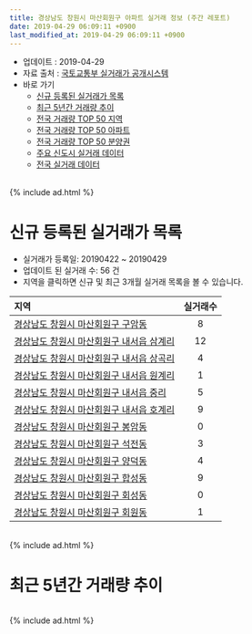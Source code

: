 ```yaml
---
title: 경상남도 창원시 마산회원구 아파트 실거래 정보 (주간 레포트)
date: 2019-04-29 06:09:11 +0900
last_modified_at: 2019-04-29 06:09:11 +0900
---
```


* 업데이트 : 2019-04-29
* 자료 출처 : [국토교통부 실거래가 공개시스템](http://rt.molit.go.kr)
* 바로 가기
    * [신규 등록된 실거래가 목록](#신규-등록된-실거래가-목록)
    * [최근 5년간 거래량 추이](#최근-5년간-거래량-추이)
    * [전국 거래량 TOP 50 지역](https://inasie.github.io/apt-trade-info/최근-3개월-전국에서-가장-거래가-많이-발생한-지역)
    * [전국 거래량 TOP 50 아파트](https://inasie.github.io/apt-trade-info/최근-3개월-전국에서-가장-거래가-많이-발생한-아파트)
    * [전국 거래량 TOP 50 분양권](https://inasie.github.io/apt-trade-info/최근-3개월-전국에서-가장-거래가-많이-발생한-분양권)
    * [주요 신도시 실거래 데이터](https://inasie.github.io/apt-trade-info/주요-신도시)
    * [전국 실거래 데이터](https://inasie.github.io/apt-trade-info/전국)

<br>
{% include ad.html %}
<br>

# 신규 등록된 실거래가 목록
* 실거래가 등록일: 20190422 ~ 20190429
* 업데이트 된 실거래 수: 56 건
* 지역을 클릭하면 신규 및 최근 3개월 실거래 목록을 볼 수 있습니다.


|지역|실거래수|
|:---|:---:|
|[경상남도 창원시 마산회원구 구암동](https://inasie.github.io/apt-trade-info/경상남도-창원시-마산회원구-구암동)|8|
|[경상남도 창원시 마산회원구 내서읍 삼계리](https://inasie.github.io/apt-trade-info/경상남도-창원시-마산회원구-내서읍-삼계리)|12|
|[경상남도 창원시 마산회원구 내서읍 상곡리](https://inasie.github.io/apt-trade-info/경상남도-창원시-마산회원구-내서읍-상곡리)|4|
|[경상남도 창원시 마산회원구 내서읍 원계리](https://inasie.github.io/apt-trade-info/경상남도-창원시-마산회원구-내서읍-원계리)|1|
|[경상남도 창원시 마산회원구 내서읍 중리](https://inasie.github.io/apt-trade-info/경상남도-창원시-마산회원구-내서읍-중리)|5|
|[경상남도 창원시 마산회원구 내서읍 호계리](https://inasie.github.io/apt-trade-info/경상남도-창원시-마산회원구-내서읍-호계리)|9|
|[경상남도 창원시 마산회원구 봉암동](https://inasie.github.io/apt-trade-info/경상남도-창원시-마산회원구-봉암동)|0|
|[경상남도 창원시 마산회원구 석전동](https://inasie.github.io/apt-trade-info/경상남도-창원시-마산회원구-석전동)|3|
|[경상남도 창원시 마산회원구 양덕동](https://inasie.github.io/apt-trade-info/경상남도-창원시-마산회원구-양덕동)|4|
|[경상남도 창원시 마산회원구 합성동](https://inasie.github.io/apt-trade-info/경상남도-창원시-마산회원구-합성동)|9|
|[경상남도 창원시 마산회원구 회성동](https://inasie.github.io/apt-trade-info/경상남도-창원시-마산회원구-회성동)|0|
|[경상남도 창원시 마산회원구 회원동](https://inasie.github.io/apt-trade-info/경상남도-창원시-마산회원구-회원동)|1|


<br>
{% include ad.html %}
<br>

# 최근 5년간 거래량 추이


<div style="width:100%;">
    <canvas id="deal_progress" height="200"></canvas>
</div>

<script>
new Chart(document.getElementById("deal_progress"), {
    type: 'line',
    data: {
        labels: ['201404','201405','201406','201407','201408','201409','201410','201411','201412','201501','201502','201503','201504','201505','201506','201507','201508','201509','201510','201511','201512','201601','201602','201603','201604','201605','201606','201607','201608','201609','201610','201611','201612','201701','201702','201703','201704','201705','201706','201707','201708','201709','201710','201711','201712','201801','201802','201803','201804','201805','201806','201807','201808','201809','201810','201811','201812','201901','201902','201903','201904'],
        datasets: [{
            label: '매매',
            pointRadius: 1,
            data: [228, 187, 169, 184, 184, 215, 232, 175, 166, 200, 199, 313, 242, 227, 171, 210, 210, 192, 303, 190, 166, 163, 131, 177, 122, 119, 124, 133, 150, 153, 198, 156, 128, 102, 133, 134, 105, 120, 91, 85, 99, 82, 83, 125, 73, 97, 73, 124, 82, 93, 101, 81, 74, 81, 108, 93, 70, 100, 82, 112, 47],
            borderColor: "rgba(255, 201, 14, 1)",
            backgroundColor: "rgba(255, 201, 14, 0.5)",
            fill: false,
            lineTension: 0
        },{
            label: '전월세',
            pointRadius: 1,
            data: [127, 87, 87, 94, 76, 81, 119, 77, 103, 117, 94, 118, 105, 103, 75, 64, 66, 68, 148, 107, 123, 126, 128, 120, 117, 125, 93, 77, 83, 59, 99, 84, 64, 81, 94, 88, 93, 91, 86, 72, 83, 58, 76, 97, 111, 143, 111, 136, 116, 94, 110, 95, 68, 85, 121, 83, 87, 132, 87, 90, 38],
            borderColor: "rgba(0, 141, 185, 1)",
            backgroundColor: "rgba(0, 141, 185, 0.5)",
            fill: false,
            lineTension: 0
        }
        ]
    },
    options: {
        responsive: true,
        title: {
            display: false
        },
        tooltips: {
            mode: 'index',
            intersect: false
        },
        hover: {
            mode: 'nearest',
            intersect: true
        },
        scales: {
            xAxes: [{
                display: true,
                scaleLabel: {
                    display: true,
                    labelString: '년/월'
                }
            }],
            yAxes: [{
                display: true,
                ticks: {
                    suggestedMin: 0,
                },
                scaleLabel: {
                    display: true,
                    labelString: '실거래 수'
                }
            }]
        }
    }
});

</script>


<br>
{% include ad.html %}
<br>

